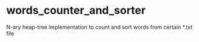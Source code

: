 # words_counter_and_sorter
N-ary heap-tree implementation to count and sort words from certain *.txt file
